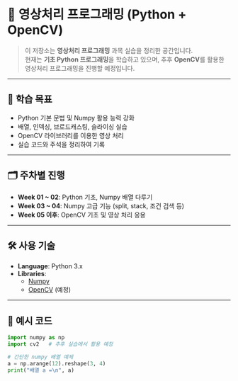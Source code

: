 # 🎥 영상처리 프로그래밍 (Python + OpenCV)

> 이 저장소는 **영상처리 프로그래밍** 과목 실습을 정리한 공간입니다.  
> 현재는 **기초 Python 프로그래밍**을 학습하고 있으며, 추후 **OpenCV**를 활용한 영상처리 프로그래밍을 진행할 예정입니다.

---

## 📌 학습 목표
- Python 기본 문법 및 Numpy 활용 능력 강화
- 배열, 인덱싱, 브로드캐스팅, 슬라이싱 실습
- OpenCV 라이브러리를 이용한 영상 처리
- 실습 코드와 주석을 정리하여 기록

---

## 🗂️ 주차별 진행
- **Week 01 ~ 02**: Python 기초, Numpy 배열 다루기  
- **Week 03 ~ 04**: Numpy 고급 기능 (split, stack, 조건 검색 등)  
- **Week 05 이후**: OpenCV 기초 및 영상 처리 응용  

---

## 🛠️ 사용 기술
- **Language**: Python 3.x  
- **Libraries**:  
  - [Numpy](https://numpy.org/)  
  - [OpenCV](https://opencv.org/) (예정)

---

## 📖 예시 코드

```python
import numpy as np
import cv2   # 추후 실습에서 활용 예정

# 간단한 numpy 배열 예제
a = np.arange(12).reshape(3, 4)
print("배열 a =\n", a)
